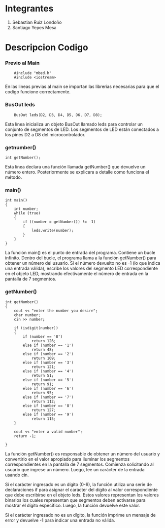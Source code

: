 # Integrantes
1. Sebastian Ruiz Londoño
1. Santiago Yepes Mesa

# Descripcion Codigo
### Previo al Main
```
    #include "mbed.h"
    #include <iostream>
```
En las lineas previas al main se importan las librerias necesarias para que el codigo funcione correctamente.

### BusOut leds    
```
    BusOut leds(D2, D3, D4, D5, D6, D7, D8);
```
Esta línea inicializa un objeto BusOut llamado leds para controlar un conjunto de segmentos de LED. Los segmentos de LED están conectados a los pines D2 a D8 del microcontrolador.

### getnumber()
```
int getNumber();
```
Esta línea declara una función llamada getNumber() que devuelve un número entero. Posteriormente se explicara a detalle como funciona el método.

### main()
```
int main()
{
    int number;
    while (true)
    {
        if ((number = getNumber()) != -1)
        {
            leds.write(number);
        }
    }
}

```
La función main() es el punto de entrada del programa. Contiene un bucle infinito. Dentro del bucle, el programa llama a la función getNumber() para obtener un número del usuario. Si el número devuelto no es -1 (lo que indica una entrada válida), escribe los valores del segmento LED correspondiente en el objeto LED, mostrando efectivamente el número de entrada en la pantalla de 7 segmentos.

### getNumber()

```
int getNumber()
{
    cout << "enter the number you desire";
    char number;
    cin >> number;

    if (isdigit(number))
    {
        if (number == '0')
            return 126;
        else if (number == '1')
            return 48;
        else if (number == '2')
            return 109;
        else if (number == '3')
            return 121;
        else if (number == '4')
            return 51;
        else if (number == '5')
            return 91;
        else if (number == '6')
            return 95;
        else if (number == '7')
            return 112;
        else if (number == '8')
            return 127;
        else if (number == '9')
            return 115;
    }
        
    cout << "enter a valid number";
    return -1;
    
}
```
La función getNumber() es responsable de obtener un número del usuario y convertirlo en el valor apropiado para iluminar los segmentos correspondientes en la pantalla de 7 segmentos. Comienza solicitando al usuario que ingrese un número. Luego, lee un carácter de la entrada usando cin.

Si el carácter ingresado es un dígito (0-9), la función utiliza una serie de declaraciones if para asignar el carácter del dígito al valor correspondiente que debe escribirse en el objeto leds. Estos valores representan los valores binarios los cuales representan que segmentos deben activarse para mostrar el dígito específico. Luego, la función devuelve este valor.

Si el carácter ingresado no es un dígito, la función imprime un mensaje de error y devuelve -1 para indicar una entrada no válida.
